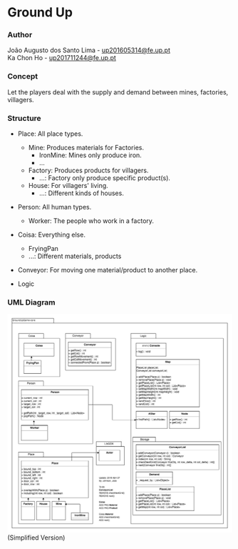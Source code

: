 # Ground Up

### Author
João Augusto dos Santo Lima - up201605314@fe.up.pt  
Ka Chon Ho - up201711244@fe.up.pt

### Concept
Let the players deal with the supply and demand between mines, factories, villagers.

### Structure
- Place: All place types.
  - Mine: Produces materials for Factories.
    - IronMine: Mines only produce iron.
    - ...
  - Factory: Produces products for villagers.
    - ...: Factory only produce specific product(s).
  - House: For villagers' living.
    - ...: Different kinds of houses.

- Person: All human types.
  - Worker: The people who work in a factory.

- Coisa: Everything else.
  - FryingPan
  - ...: Different materials, products

- Conveyor: For moving one material/product to another place.

- Logic

### UML Diagram
![UML Diagram (Updated 2018-04-27)](https://github.com/tripor/LPOO1718_T5G13_Project/blob/master/uml_20180427.jpg)
(Simplified Version)
